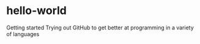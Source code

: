# hello-world
Getting started
Trying out GitHub to get better at programming in a variety of languages
